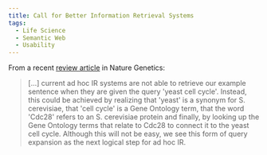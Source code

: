 ```yaml
---
title: Call for Better Information Retrieval Systems
tags:
  - Life Science
  - Semantic Web
  - Usability
---
```


From a recent [review article](http://dx.doi.org/10.1038/nrg1768) in Nature Genetics:

> [...] current ad hoc IR systems are not able to retrieve our example sentence when they are given the query 'yeast cell cycle'. Instead, this could be achieved by realizing that 'yeast' is a synonym for S. cerevisiae, that 'cell cycle' is a Gene Ontology term, that the word 'Cdc28' refers to an S. cerevisiae protein and finally, by looking up the Gene Ontology terms that relate to Cdc28 to connect it to the yeast cell cycle. Although this will not be easy, we see this form of query expansion as the next logical step for ad hoc IR.

